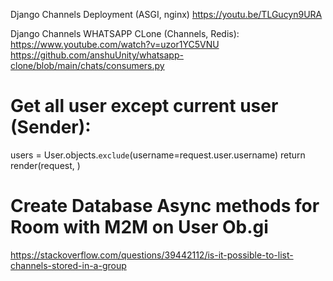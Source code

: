 Django Channels Deployment (ASGI, nginx)
https://youtu.be/TLGucyn9URA

Django Channels WHATSAPP CLone (Channels, Redis):
https://www.youtube.com/watch?v=uzor1YC5VNU
https://github.com/anshuUnity/whatsapp-clone/blob/main/chats/consumers.py

# Get all user except current user (Sender):
users = User.objects.`exclude`(username=request.user.username)
return render(request, )

# Create Database Async methods for Room with M2M on User Ob.gi
https://stackoverflow.com/questions/39442112/is-it-possible-to-list-channels-stored-in-a-group
